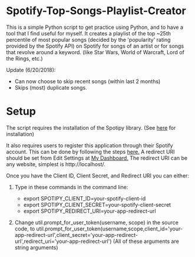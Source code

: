 # Spotify-Top-Songs-Playlist-Creator
This is a simple Python script to get practice using Python, and to have a tool that I find useful for myself.
It creates a playlist of the top ~25th percentile of most popular songs (decided by the 'popularity' rating provided by the Spotify API) on Spotify for songs of an artist or for songs that revolve around a keyword. (like Star Wars, World of Warcraft, Lord of the Rings, etc.)

Update (6/20/2018): 
   - Can now choose to skip recent songs (within last 2 months)
   - Skips (most) duplicate songs.
   
# Setup
The script requires the installation of the Spotipy library. (See [here](https://github.com/plamere/spotipy) for installation)

It also requires users to register this application through their Spotify account.
This can be done by following the steps [here.](https://developer.spotify.com/documentation/general/guides/app-settings/#register-your-app)
A redirect URI should be set from Edit Settings at [My Dashboard.](https://developer.spotify.com/dashboard/applications)
The redirect URI can be any website, simplest is http://localhost/.

Once you have the Client ID, Client Secret, and Redirect URI you can either:
1. Type in these commands in the command line:
   - export SPOTIPY_CLIENT_ID=your-spotify-client-id
   - export SPOTIPY_CLIENT_SECRET=your-spotify-client-secret
   - export SPOTIPY_REDIRECT_URI=your-app-redirect-url
   
2. Change util.prompt_for_user_token(username, scope) in the source code, to util.prompt_for_user_token(username,scope,client_id='your-app-redirect-url',client_secret='your-app-redirect-url',redirect_uri='your-app-redirect-url')
(All of these arguments are string arguments)
